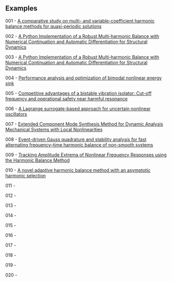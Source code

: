 ## Examples

001 - [A comparative study on multi- and variable-coefficient harmonic balance methods for quasi-periodic solutions](https://doi.org/10.1016/j.ymssp.2022.109929)

002 - [A Python Implementation of a Robust Multi-harmonic Balance with Numerical Continuation and Automatic Differentiation for Structural Dynamics](https://doi.org/10.1115/1.4062424)

003 - [A Python Implementation of a Robust Multi-harmonic Balance with Numerical Continuation and Automatic Differentiation for Structural Dynamics](https://doi.org/10.1115/1.4062424)

004 - [Performance analysis and optimization of bimodal nonlinear energy sink](https://doi.org/10.1007/s11071-023-08737-8)

005 - [Competitive advantages of a bistable vibration isolator: Cut-off frequency and operational safety near harmful resonance](https://doi.org/10.1016/j.jsv.2023.118004)

006 - [A Lagrange surrogate-based approach for uncertain nonlinear oscillators](https://doi.org/10.1016/j.jsv.2021.116075)

007 - [Extended Component Mode Synthesis Method for Dynamic Analysis Mechanical Systems with Local Nonlinearities](http://dx.doi.org/10.2139/ssrn.4573730)

008 - [Event-driven Gauss quadrature and stability analysis for fast alternating frequency–time harmonic balance of non-smooth systems](https://doi.org/10.1016/j.cnsns.2023.107189)

009 - [Tracking Amplitude Extrema of Nonlinear Frequency Responses using the Harmonic Balance Method](https://doi.org/10.1002/nme.7376)

010 - [A novel adaptive harmonic balance method with an asymptotic harmonic selection](https://doi.org/10.1007/s10483-023-3047-6)

011 -

012 -

013 -

014 -

015 -

016 -

017 -

018 -

019 - 

020 - 
